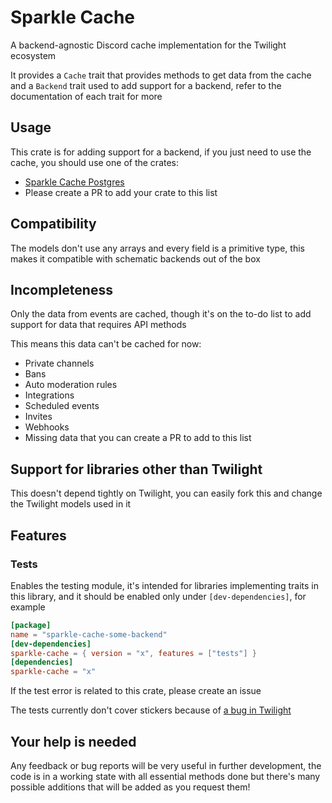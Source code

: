 # Sparkle Cache

A backend-agnostic Discord cache implementation for the Twilight ecosystem

It provides a `Cache` trait that provides methods to get data from the cache and a `Backend` trait used to add support
for a backend, refer to the documentation of each trait for more

## Usage

This crate is for adding support for a backend, if you just need to use the cache, you should use one of the crates:

- [Sparkle Cache Postgres](https://github.com/laralove143/sparkle-cache-postgres)
- Please create a PR to add your crate to this list

## Compatibility

The models don't use any arrays and every field is a primitive type, this makes it compatible with schematic backends
out of the box

## Incompleteness

Only the data from events are cached, though it's on the to-do list to add support for data that requires API methods

This means this data can't be cached for now:

- Private channels
- Bans
- Auto moderation rules
- Integrations
- Scheduled events
- Invites
- Webhooks
- Missing data that you can create a PR to add to this list

## Support for libraries other than Twilight

This doesn't depend tightly on Twilight, you can easily fork this and change the Twilight models used in it

## Features

### Tests

Enables the testing module, it's intended for libraries implementing traits in this library, and it should be enabled
only under `[dev-dependencies]`, for example

```toml
[package]
name = "sparkle-cache-some-backend"
[dev-dependencies]
sparkle-cache = { version = "x", features = ["tests"] }
[dependencies]
sparkle-cache = "x"
```

If the test error is related to this crate, please create an issue

The tests currently don't cover stickers because
of [a bug in Twilight](https://github.com/twilight-rs/twilight/issues/1954)

## Your help is needed

Any feedback or bug reports will be very useful in further development, the code is in a working state with all
essential methods done but there's many possible additions that will be added as you request them!
